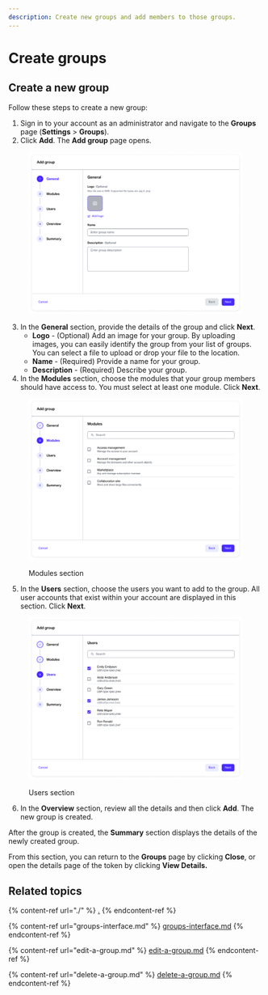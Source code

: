```yaml
---
description: Create new groups and add members to those groups.
---
```


# Create groups

## **Creat**e **a new group**

Follow these steps to create a new group:

1. Sign in to your account as an administrator and navigate to the **Groups** page (**Settings** > **Groups**).
2. Click **Add**. The **Add group** page opens.

<figure><img src="../../../.gitbook/assets/image (346).png" alt=""><figcaption></figcaption></figure>

3. In the **General** section, provide the details of the group and click **Next**.
   * **Logo** - (Optional) Add an image for your group. By uploading images, you can easily identify the group from your list of groups. You can select a file to upload or drop your file to the location.
   * **Name** - (Required) Provide a name for your group.&#x20;
   * **Description** - (Required) Describe your group.
4. In the **Modules** section, choose the modules that your group members should have access to. You must select at least one module. Click **Next**.&#x20;

<figure><img src="../../../.gitbook/assets/image (345).png" alt=""><figcaption><p>Modules section</p></figcaption></figure>

5. In the **Users** section, choose the users you want to add to the group. All user accounts that exist within your account are displayed in this section. Click **Next**.&#x20;

<figure><img src="../../../.gitbook/assets/image (344).png" alt=""><figcaption><p>Users section</p></figcaption></figure>

6. In the **Overview** section, review all the details and then click **Add**. The new group is created.&#x20;

After the group is created, the **Summary** section displays the details of the newly created group.&#x20;

From this section, you can return to the **Groups** page by clicking **Close**, or open the details page of the token by clicking **View Details.**

## **Related topics**

{% content-ref url="./" %}
[.](./)
{% endcontent-ref %}

{% content-ref url="groups-interface.md" %}
[groups-interface.md](groups-interface.md)
{% endcontent-ref %}

{% content-ref url="edit-a-group.md" %}
[edit-a-group.md](edit-a-group.md)
{% endcontent-ref %}

{% content-ref url="delete-a-group.md" %}
[delete-a-group.md](delete-a-group.md)
{% endcontent-ref %}
